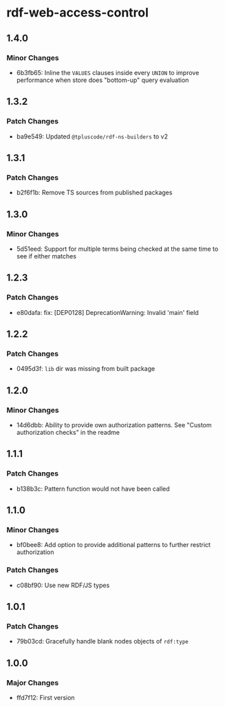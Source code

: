 # rdf-web-access-control

## 1.4.0

### Minor Changes

- 6b3fb65: Inline the `VALUES` clauses inside every `UNION` to improve performance when store does "bottom-up" query evaluation

## 1.3.2

### Patch Changes

- ba9e549: Updated `@tpluscode/rdf-ns-builders` to v2

## 1.3.1

### Patch Changes

- b2f6f1b: Remove TS sources from published packages

## 1.3.0

### Minor Changes

- 5d51eed: Support for multiple terms being checked at the same time to see if either matches

## 1.2.3

### Patch Changes

- e80dafa: fix: [DEP0128] DeprecationWarning: Invalid 'main' field

## 1.2.2

### Patch Changes

- 0495d3f: `lib` dir was missing from built package

## 1.2.0

### Minor Changes

- 14d6dbb: Ability to provide own authorization patterns. See "Custom authorization checks" in the readme

## 1.1.1

### Patch Changes

- b138b3c: Pattern function would not have been called

## 1.1.0

### Minor Changes

- bf0bee8: Add option to provide additional patterns to further restrict authorization

### Patch Changes

- c08bf90: Use new RDF/JS types

## 1.0.1

### Patch Changes

- 79b03cd: Gracefully handle blank nodes objects of `rdf:type`

## 1.0.0

### Major Changes

- ffd7f12: First version
